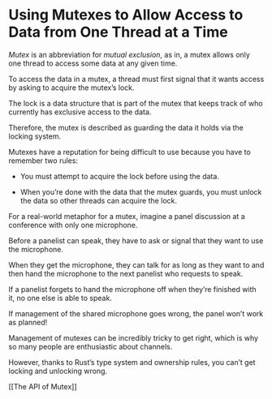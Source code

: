 # Using Mutexes to Allow Access to Data from One Thread at a Time


*Mutex* is an abbreviation for *mutual exclusion*, as in, a mutex allows only one thread to access some data at any given time.

To access the data in a mutex, a thread must first signal that it wants access by asking to acquire the mutex’s lock.

The lock is a data structure that is part of the mutex that keeps track of who currently has exclusive access to the data.

Therefore, the mutex is described as guarding the data it holds via the locking system.



Mutexes have a reputation for being difficult to use because you have to remember two rules:

- You must attempt to acquire the lock before using the data.

- When you’re done with the data that the mutex guards, you must unlock the data so other threads can acquire the lock.


For a real-world metaphor for a mutex, imagine a panel discussion at a conference with only one microphone.

Before a panelist can speak, they have to ask or signal that they want to use the microphone.

When they get the microphone, they can talk for as long as they want to and then hand the microphone to the next panelist who requests to speak.

If a panelist forgets to hand the microphone off when they’re finished with it, no one else is able to speak.

If management of the shared microphone goes wrong, the panel won’t work as planned!

Management of mutexes can be incredibly tricky to get right, which is why so many people are enthusiastic about channels.

However, thanks to Rust’s type system and ownership rules, you can’t get locking and unlocking wrong.



[[The API of Mutex<T>]]


